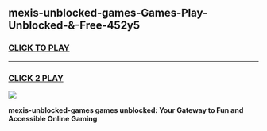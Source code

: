 
## mexis-unblocked-games-Games-Play-Unblocked-&-Free-452y5
<h3>
<a href="https://premium76.site?title=mexis-unblocked-games&ref=24A">CLICK TO PLAY</a></h3>
<hr>

<h3>
<a href="https://premium76.site?title=mexis-unblocked-games&ref=24A">CLICK 2 PLAY</a>
  
</h3>

<a href="https://premium76.site?title=mexis-unblocked-games&ref=24A"><img src="https://clearcache.store/games.png"></a>


**mexis-unblocked-games games unblocked: Your Gateway to Fun and Accessible Online Gaming**
